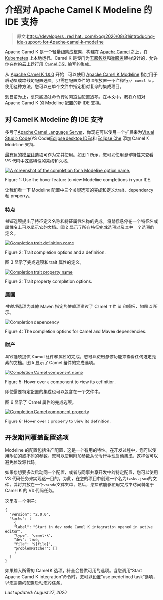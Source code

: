 # 介绍对 Apache Camel K Modeline 的 IDE 支持

> 原文:[https://developers . red hat . com/blog/2020/08/31/introducing-ide-support-for-Apache-camel-k-modeline](https://developers.redhat.com/blog/2020/08/31/introducing-ide-support-for-apache-camel-k-modeline)

Apache Camel K 是一个轻量级集成框架，构建在 [Apache Camel](https://camel.apache.org/) 之上，在 [Kubernetes](https://developers.redhat.com/topics/kubernetes) 上本地运行。Camel K 是专门为[无服务器](https://developers.redhat.com/topics/serverless-architecture)和[微服务](https://developers.redhat.com/topics/microservices)架构设计的，允许你在你的云上运行用 [Camel DSL](https://camel.apache.org/manual/latest/dsl.html) 编写的集成。

从 [Apache Camel K 1.0.0](https://camel.apache.org/blog/2020/06/camel-k-release-1.0.0/) 开始，可以使用 [Apache Camel K Modeline](https://camel.apache.org/camel-k/latest/cli/modeline.html) 指定用于启动集成路线的配置选项。只需在配置文件的顶部放置一个注释行`// camel-k:`。使用这种方法，您可以在单个文件中指定相对复杂的集成项目。

到目前为止，您只能通过命令行访问这些配置选项。在本文中，我将介绍对 Apache Camel K 的 Modeline 配置的新 IDE 支持。

## 对 Camel K Modeline 的 IDE 支持

多亏了[Apache Camel Language Server](https://github.com/camel-tooling/camel-language-server/)，你现在可以使用一个扩展来为[Visual Studio Code](https://code.visualstudio.com/)(VS Code)[Eclipse desktop IDEs](https://www.eclipse.org/ide/)和 [Eclipse Che](https://www.eclipse.org/che/) 添加 Camel K Modeline 支持。

[最有用的模型线选项](https://camel.apache.org/camel-k/latest/cli/modeline.html)可作为完井使用。如图 1 所示，您可以使用*悬停*特性来查看 VS 代码中这些特性的完成和文档。

[![A screenshot of the completion for a Modeline option name.](../Images/dbd3839a7f4914d502e5221abefd9764.png "Completion modeline option name")](/sites/default/files/blog/2020/07/Screenshot-from-2020-07-06-16-43-45.png)

Figure 1: Use the hover feature to view Modeline completions in your IDE.

让我们看一下 Modeline 配置中三个关键选项的完成和定义:trait、dependency 和 property。

### 特点

*特征*选项提出了特征定义名称和特征属性名称的完成。将鼠标悬停在一个特征名或属性名上可以显示它的文档。图 2 显示了所有特征完成选项以及其中一个选项的定义。

[![Completion trait definition name](../Images/16484b47baf33fe34f623960df21cf30.png "Completion trait definition name")](/sites/default/files/blog/2020/07/Screenshot-from-2020-07-06-16-44-17.png)

Figure 2: Trait completion options and a definition.

图 3 显示了完成选项和 trait 属性的定义。

[![Completion trait property name](../Images/088441e063dcbb4a41ae1ec767b7c975.png "Completion trait property name")](/sites/default/files/blog/2020/07/Screenshot-from-2020-07-06-16-44-35.png)

Figure 3: Trait property completion options.

### 属国

*依赖项*选项为其他 Maven 指定的依赖项建议了 Camel 工件 id 和模板，如图 4 所示。

[![Completion dependency](../Images/5db23ee76ad59bc264a3ed61ff1239e7.png "Completion dependency")](/sites/default/files/blog/2020/07/Screenshot-from-2020-07-06-16-44-52.png)

Figure 4: The completion options for Camel and Maven dependencies.

### 财产

*属性*选项提供 Camel 组件和属性的完成。您可以使用悬停功能来查看任何选定元素的文档。图 5 显示了 Camel 组件的完成选项。

[![Completion Camel component name](../Images/e2db80d5643274602bf8472a63b28e65.png "Completion Camel component name")](/sites/default/files/blog/2020/07/Screenshot-from-2020-07-06-16-45-55.png)

Figure 5: Hover over a component to view its definition.

即使需要特定配置的集成也可以包含在一个文件中。

图 6 显示了 Camel 属性的完成选项。

[![Completion Camel component property](../Images/849fbb526f596768851178fbb2739b2a.png "Completion Camel component property")](/sites/default/files/blog/2020/07/Screenshot-from-2020-07-06-16-46-05.png)

Figure 6: Hover over a property to view its definition.

## 开发期间覆盖配置选项

Modeline 的配置包括生产配置，这是一个有用的特性。在开发过程中，您可以使用附加的或不同的参数。您可以使用附加参数从命令行手动启动集成。这样做可以避免修改源代码。

如果您想要多次启动同一个配置，或者与同事共享开发中的特定配置，您可以使用 VS 代码任务来实现这一目的。为此，在您的项目中创建一个名为`tasks.json`的文件，并将其放在一个`vscode`文件夹中。然后，您应该能够使用完成来访问特定于 Camel K 的 VS 代码任务。

这里有一个例子:

```
{
  "version": "2.0.0",
  "tasks": [
    {
    "label": "Start in dev mode Camel K integration opened in active editor",
    "type": "camel-k",
    "dev": true,
    "file": "${file}",
    "problemMatcher": []
    }
  ]
}

```

如果输入所需的 Camel K 选项，补全会提供可用的选项。当您调用“Start Apache Camel K integration”命令时，您可以设置“use predefined task”选项，以您需要的配置启动您的任务。

*Last updated: August 27, 2020*